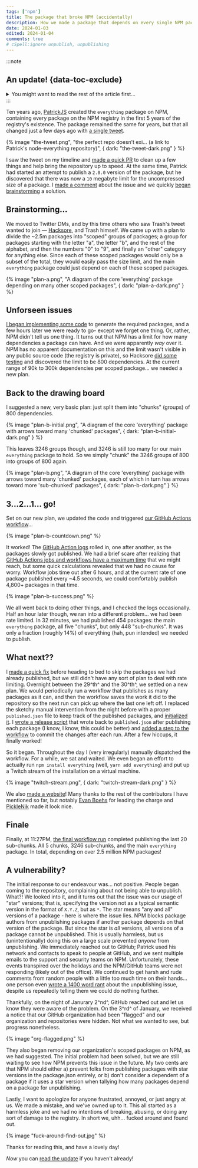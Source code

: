 ```yaml
---
tags: ['npm']
title: The package that broke NPM (accidentally)
description: How we made a package that depends on every single NPM package... and broke NPM in the process.
date: 2024-01-03
edited: 2024-01-04
comments: true
# cSpell:ignore unpublish, unpublishing
---
```


:::note

## An update! {data-toc-exclude}

<details>
	<summary>You might want to read the rest of the article first...</summary>

GitHub has now, a day after writing this, fully "disabled" (whatever that means) our `everything-registry` organization on NPM and GitHub; you can see the email they sent to me below. While I may not agree entirely with the reasoning they provided, I am very thankful that our personal accounts are still intact!

<details>
	<summary>Email from GitHub Trust & Safety</summary>
	{% image "github-trust-and-safety-email.png" %}
</details>

All of [our scoped packages](https://www.npmjs.com/org/everything-registry) have been deleted, so unpublishing packages should no longer be an issue.

Another note; this story was picked up by some media outlets in the cybersecurity world! [SC Media](https://www.scmagazine.com/news/npm-registry-prank-leaves-developers-unable-to-unpublish-packages), [Checkmarx](https://checkmarx.com/blog/when-everything-goes-wrong-npm-dependency-hell-campaign-2024-edition/), and [BleepingComputer](https://www.bleepingcomputer.com/news/security/everything-blocks-devs-from-removing-their-own-npm-packages/).

<details>
	<summary>The aforementioned articles</summary>
	{% image "sc-media-article.png" %}
	{% image "checkmarx-article.png" %}
	{% image "bleepingcomputer-article.png" %}
</details>

{% image "tech-twitter-knows.png" %}

</details>
:::

Ten years ago, [PatrickJS](https://github.com/PatrickJS) created the `everything` package on NPM, containing every package on the NPM registry in the first 5 years of the registry's existence. The package remained the same for years, but that all changed just a few days ago with [a single tweet](https://twitter.com/trashh_dev/status/1740756965905875311).

{% image "the-tweet.png", "the perfect repo doesn’t exi… (a link to Patrick's node-everything repository)",  { dark: "the-tweet-dark.png" } %}

I saw the tweet on my timeline and [made a quick PR](https://github.com/everything-registry/everything/pull/6) to clean up a few things and help bring the repository up to speed. At the same time, Patrick had started an attempt to publish a `2.0.0` version of the package, but he discovered that there was now a `10` megabyte limit for the uncompressed size of a package. I [made a comment](https://github.com/everything-registry/everything/pull/6#issuecomment-1872278630) about the issue and we quickly [began brainstorming](https://github.com/everything-registry/everything/pull/6#issuecomment-1872294994) a solution.

## Brainstorming...

We moved to Twitter DMs, and by this time others who saw Trash's tweet wanted to join — [Hacksore](https://hacksore.com/), and Trash himself. We came up with a plan to divide the ~2.5m packages into "scoped" groups of packages; a group for packages starting with the letter "a", the letter "b", and the rest of the alphabet, and then the numbers "0" to "9", and finally an "other" category for anything else. Since each of these scoped packages would only be a subset of the total, they would easily pass the size limit, and the main `everything` package could just depend on each of these scoped packages.

{% image "plan-a.png", "A diagram of the core 'everything' package depending on many other scoped packages",  { dark: "plan-a-dark.png" } %}

## Unforseen issues

[I began implementing some code](https://github.com/everything-registry/everything/pull/7) to generate the required packages, and a few hours later we were ready to go- except we forget one thing. Or, rather, NPM didn't tell us one thing. It turns out that NPM has a limit for how many dependencies a package can have. And we were apparently _way_ over it. NPM has no apparent documentation on this and the limit wasn't visible in any public source code (the registry is private), so Hacksore [did some testing](https://github.com/Hacksore/max-npm-package-deps) and discovered the limit to be 800 dependencies. At the current range of 90k to 300k dependencies per scoped package... we needed a new plan.

## Back to the drawing board

I suggested a new, very basic plan: just split them into "chunks" (groups) of 800 dependencies.

{% image "plan-b-initial.png", "A diagram of the core 'everything' package with arrows toward many 'chunked' packages", { dark: "plan-b-initial-dark.png" } %}

This leaves 3246 groups though, and 3246 is still too many for our main `everything` package to hold. So we simply "chunk" the 3246 groups of 800 into groups of 800 again.

{% image "plan-b.png", "A diagram of the core 'everything' package with arrows toward many 'chunked' packages, each of which in turn has arrows toward more 'sub-chunked' packages", { dark: "plan-b-dark.png" } %}

## 3...2...1... go!

Set on our new plan, we updated the code and triggered [our GitHub Actions workflow](https://github.com/everything-registry/everything/blob/1aef5aa3aa5e3d0e2107063cad6ce63f9cba9b0b/.github/workflows/release.yml)...

{% image "plan-b-countdown.png" %}

It worked! The [GitHub Action logs](https://github.com/everything-registry/everything/actions/runs/7361935655/job/20039814620) rolled in, one after another, as the packages slowly got published. We had a brief scare after realizing that [GitHub Actions jobs and workflows have a maximum time](https://docs.github.com/en/actions/learn-github-actions/usage-limits-billing-and-administration) that we might reach, but some quick calculations revealed that we had no cause for worry. Workflow jobs time out after 6 hours, and at the current rate of one package published every ~4.5 seconds, we could comfortably publish 4,800+ packages in that time.

{% image "plan-b-success.png" %}

We all went back to doing other things, and I checked the logs occasionally. Half an hour later though, we ran into a different problem... we had been rate limited. In 32 minutes, we had published 454 packages: the main `everything` package, all five "chunks", but only 448 "sub-chunks". It was only a fraction (roughly 14%) of everything (hah, pun intended) we needed to publish.

## What next??

I [made a quick fix](https://github.com/everything-registry/everything/commit/1aef5aa3aa5e3d0e2107063cad6ce63f9cba9b0b) before heading to bed to skip the packages we had already published, but we still didn't have any sort of plan to deal with rate limiting. Overnight between the 29^th^ and the 30^th^, we settled on a new plan. We would periodically run a workflow that publishes as many packages as it can, and then the workflow saves the work it did to the repository so the next run can pick up where the last one left off. I replaced the sketchy manual intervention from the night before with a proper `published.json` file to keep track of the published packages, and [initialized it](https://github.com/everything-registry/everything/commit/fafc0ccf92b74eb994136c49b3ae87a7016d6e77). I [wrote a release script](https://github.com/everything-registry/everything/commit/3bd649ab3bd74a6d7933b8e4ad5116b9b987889d) that wrote back to `published.json` after publishing each package (I know, I know, this could be better) and [added a step to the workflow](https://github.com/everything-registry/everything/commit/85c8bed75a15e81c66a750e3ea36a4f3bb166fcc) to commit the changes after each run. After a few hiccups, it finally worked!

So it began. Throughout the day I (very irregularly) manually dispatched the workflow. For a while, we sat and waited. We even began an effort to actually run `npm install everything` (well, `yarn add everything`) and put up a Twitch stream of the installation on a virtual machine.

{% image "twitch-stream.png", { dark: "twitch-stream-dark.png" } %}

We also [made a website](https://everything-registry-website.pages.dev/)! Many thanks to the rest of the contributors I have mentioned so far, but notably [Evan Boehs](https://boehs.org/) for leading the charge and [PickleNik](https://github.com/PickleNik) made it look nice.

## Finale

Finally, at 11:27PM, [the final workflow run](https://github.com/everything-registry/everything/actions/runs/7368358420) completed publishing the last 20 sub-chunks. All 5 chunks, 3246 sub-chunks, and the main `everything` package. In total, depending on over 2.5 million NPM packages!

## A vulnerability?

The initial response to our endeavour was... not positive. People began coming to the repository, complaining about not being able to unpublish. What?! We looked into it, and it turns out that the issue was our usage of "star" versions; that is, specifying the version not as a typical semantic version in the format of `X.Y.Z`, but as `*`. The star means "any and all" versions of a package - here is where the issue lies. NPM blocks package authors from unpublishing packages if another package depends on that version of the package. But since the star is _all_ versions, all versions of a package cannot be unpublished. This is usually harmless, but us (unintentionally) doing this on a large scale prevented _anyone_ from unpublishing. We immediately reached out to GitHub; Patrick used his network and contacts to speak to people at GitHub, and we sent multiple emails to the support and security teams on NPM. Unfortunately, these events transpired over the holidays and the NPM/GitHub teams were not responding (likely out of the office). We continued to get harsh and rude comments from random people with a little too much time on their hands... one person even [wrote a 1400 word rant](https://github.com/everything-registry/everything/issues/21) about the unpublishing issue, despite us repeatedly telling them we could do nothing further.

Thankfully, on the night of Janurary 2^nd^, GitHub reached out and let us know they were aware of the problem. On the 3^rd^ of January, we received a notice that our GitHub organization had been "flagged" and our organization and repositories were hidden. Not what we wanted to see, but progress nonetheless.

{% image "org-flagged.png" %}

They also began removing our organization's scoped packages on NPM, as we had suggested. The initial problem had been solved, but we are still waiting to see how NPM prevents this issue in the future. My two cents are that NPM should either a) prevent folks from publishing packages with star versions in the package.json entirely, or b) don't consider a dependent of a package if it uses a star version when tallying how many packages depend on a package for unpublishing.

Lastly, I want to apologize for anyone frustrated, annoyed, or just angry at us. We made a mistake, and we've owned up to it. This all started as a harmless joke and we had no intentions of breaking, abusing, or doing any sort of damage to the registry. In short we, uhh... fucked around and found out.

{% image "fuck-around-find-out.jpg" %}

Thanks for reading this, and have a lovely day!

_Now_ you can [read the update](#an-update!) if you haven't already!
